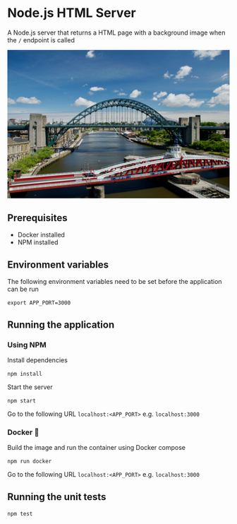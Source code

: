# Node.js HTML Server
A Node.js server that returns a HTML page with a background image when the `/` endpoint is called

![](src/public/image.jpeg)

## Prerequisites
* Docker installed
* NPM installed

## Environment variables
The following environment variables need to be set before the application can be run
```shell
export APP_PORT=3000
```

## Running the application
### Using NPM
Install dependencies
```shell
npm install
```
Start the server
```shell
npm start
```
Go to the following URL
`localhost:<APP_PORT>` e.g. `localhost:3000`

### Docker 🐳
Build the image and run the container using Docker compose
```shell
npm run docker
```
Go to the following URL
`localhost:<APP_PORT>` e.g. `localhost:3000`

## Running the unit tests
```shell
npm test
```
